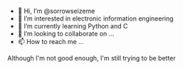 - 👋 Hi, I’m @sorrowseizeme
- 👀 I’m interested in electronic information engineering
- 🌱 I’m currently learning Python and C
- 💞️ I’m looking to collaborate on ...
- 📫 How to reach me ...

<!---
sorrowseizeme/sorrowseizeme is a ✨ special ✨ repository because its `README.md` (this file) appears on your GitHub profile.
You can click the Preview link to take a look at your changes.
--->

Although I'm not good enough, I'm still trying to be better
